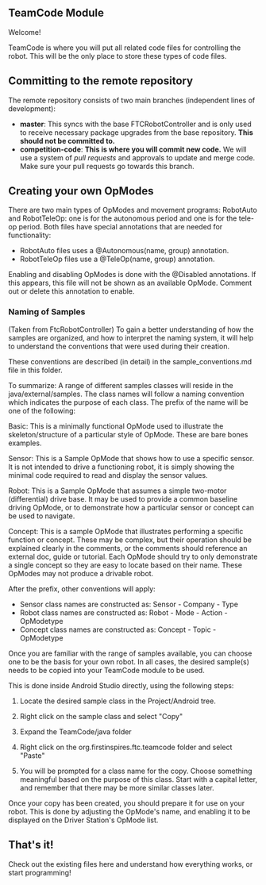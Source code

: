 ## TeamCode Module

Welcome!

TeamCode is where you will put all related code files for controlling the robot. This will be the 
only place to store these types of code files.

## Committing to the remote repository
The remote repository consists of two main branches (independent lines of development):
- **master**: This syncs with the base FTCRobotController and is only used to receive necessary
  package upgrades from the base repository. **This should not be committed to.**
- **competition-code**: **This is where you will commit new code.** We will use a system of *pull 
  requests* and approvals to update and merge code. Make sure your pull requests go towards this branch.

## Creating your own OpModes

There are two main types of OpModes and movement programs: RobotAuto and RobotTeleOp: one is for the
autonomous period and one is for the tele-op period. Both files have special annotations that are
needed for functionality:
- RobotAuto files uses a @Autonomous(name, group) annotation.
- RobotTeleOp files use a @TeleOp(name, group) annotation.

Enabling and disabling OpModes is done with the @Disabled annotations. If this appears, this file
will not be shown as an available OpMode. Comment out or delete this annotation to enable.

### Naming of Samples

(Taken from FtcRobotController)
To gain a better understanding of how the samples are organized, and how to interpret the
naming system, it will help to understand the conventions that were used during their creation.

These conventions are described (in detail) in the sample_conventions.md file in this folder.

To summarize: A range of different samples classes will reside in the java/external/samples.
The class names will follow a naming convention which indicates the purpose of each class.
The prefix of the name will be one of the following:

Basic:  	This is a minimally functional OpMode used to illustrate the skeleton/structure
            of a particular style of OpMode.  These are bare bones examples.

Sensor:    	This is a Sample OpMode that shows how to use a specific sensor.
            It is not intended to drive a functioning robot, it is simply showing the minimal code
            required to read and display the sensor values.

Robot:	    This is a Sample OpMode that assumes a simple two-motor (differential) drive base.
            It may be used to provide a common baseline driving OpMode, or
            to demonstrate how a particular sensor or concept can be used to navigate.

Concept:	This is a sample OpMode that illustrates performing a specific function or concept.
            These may be complex, but their operation should be explained clearly in the comments,
            or the comments should reference an external doc, guide or tutorial.
            Each OpMode should try to only demonstrate a single concept so they are easy to
            locate based on their name.  These OpModes may not produce a drivable robot.

After the prefix, other conventions will apply:

* Sensor class names are constructed as:    Sensor - Company - Type
* Robot class names are constructed as:     Robot - Mode - Action - OpModetype
* Concept class names are constructed as:   Concept - Topic - OpModetype

Once you are familiar with the range of samples available, you can choose one to be the
basis for your own robot.  In all cases, the desired sample(s) needs to be copied into
your TeamCode module to be used.

This is done inside Android Studio directly, using the following steps:

 1) Locate the desired sample class in the Project/Android tree.

 2) Right click on the sample class and select "Copy"

 3) Expand the TeamCode/java folder

 4) Right click on the org.firstinspires.ftc.teamcode folder and select "Paste"

 5) You will be prompted for a class name for the copy.
    Choose something meaningful based on the purpose of this class.
    Start with a capital letter, and remember that there may be more similar classes later.

Once your copy has been created, you should prepare it for use on your robot.
This is done by adjusting the OpMode's name, and enabling it to be displayed on the
Driver Station's OpMode list.

## That's it!
Check out the existing files here and understand how everything works, or start programming!

